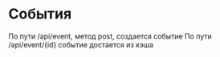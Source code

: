 # События
По пути /api/event, метод post, создается событие
По пути /api/event/{id} событие достается из кэша

